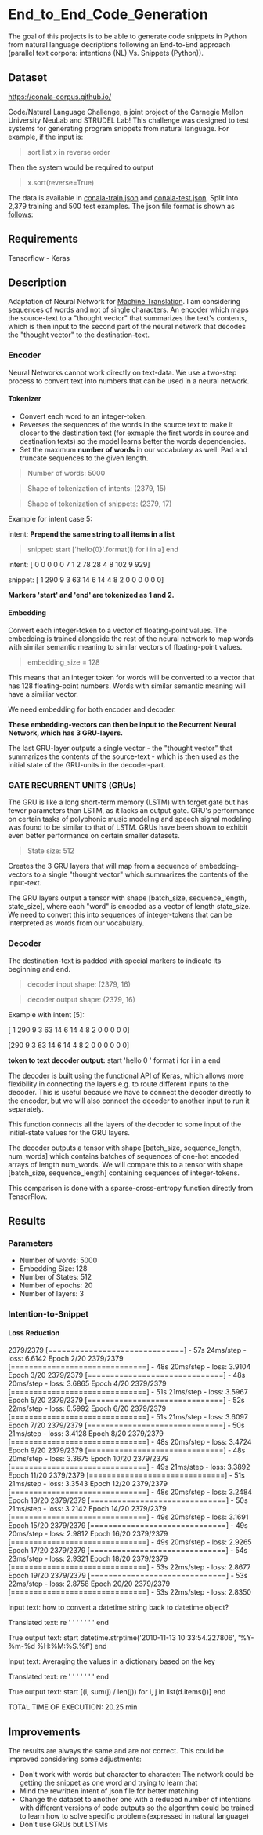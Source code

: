 # End_to_End_Code_Generation
The goal of this projects is to be able to generate code snippets in Python from natural language decriptions following an End-to-End approach (parallel text corpora: intentions (NL) Vs. Snippets (Python)).

## Dataset

https://conala-corpus.github.io/

Code/Natural Language Challenge, a joint project of the Carnegie Mellon University NeuLab and STRUDEL Lab! This challenge was designed to test systems for generating program snippets from natural language. For example, if the input is:

> sort list x in reverse order

Then the system would be required to output

> x.sort(reverse=True)

The data is available in [conala-train.json](conala-train.json) and [conala-test.json](conala-test.json). Split into 2,379 training and 500 test examples. The json file format is shown as [follows](json.PNG):

## Requirements
Tensorflow - Keras

## Description

Adaptation of Neural Network for [Machine Translation](https://github.com/Hvass-Labs/TensorFlow-Tutorials/blob/master/21_Machine_Translation.ipynb). I am considering sequences of words and not of single characters. An encoder which maps the source-text to a "thought vector" that summarizes the text's contents, which is then input to the second part of the neural network that decodes the "thought vector" to the destination-text.

### Encoder
Neural Networks cannot work directly on text-data. We use a two-step process to convert text into numbers that can be used in a neural network.

#### Tokenizer
  - Convert each word to an integer-token. 
  - Reverses the sequences of the words in the source text to make it closer to the destination text (for exmaple the first words in source and destination texts) so the model learns better the words dependencies.
  - Set the maximum **number of words** in our vocabulary as well. Pad and truncate sequences to the given length.
  
  > Number of words: 5000
  
  > Shape of tokenization of intents:  (2379, 15)
  
  > Shape of tokenization of snippets:  (2379, 17)
  
  Example for intent case 5: 
  
  intent: **Prepend the same string to all items in a list**
  
  > snippet: start ['hello{0}'.format(i) for i in a] end
  
  intent:  [  0   0   0   0   0   7   1   2  78  28   4   8 102   9 929]
  
  snippet:  [  1 290   9   3  63  14   6  14   4   8   2   0   0   0   0   0   0]
  
  **Markers 'start' and 'end' are tokenized as 1 and 2.**

#### Embedding
Convert each integer-token to a vector of floating-point values. The embedding is trained alongside the rest of the neural network to map words with similar semantic meaning to similar vectors of floating-point values.

> embedding_size = 128

This means that an integer token for words will be converted to a vector that has 128 floating-point numbers. Words with similar semantic meaning will have a similiar vector.

We need embedding for both encoder and decoder.

**These embedding-vectors can then be input to the Recurrent Neural Network, which has 3 GRU-layers.**

The last GRU-layer outputs a single vector - the "thought vector" that summarizes the contents of the source-text - which is then used as the initial state of the GRU-units in the decoder-part. 

### **GATE RECURRENT UNITS (GRUs)**

The GRU is like a long short-term memory (LSTM) with forget gate but has fewer parameters than LSTM, as it lacks an output gate. GRU's performance on certain tasks of polyphonic music modeling and speech signal modeling was found to be similar to that of LSTM. GRUs have been shown to exhibit even better performance on certain smaller datasets.

> State size: 512

Creates the 3 GRU layers that will map from a sequence of embedding-vectors to a single "thought vector" which summarizes the contents of the input-text.

The GRU layers output a tensor with shape [batch_size, sequence_length, state_size], where each "word" is encoded as a vector of length state_size. We need to convert this into sequences of integer-tokens that can be interpreted as words from our vocabulary.

### Decoder
The destination-text is padded with special markers to indicate its beginning and end.

  > decoder input shape:  (2379, 16)
  
  > decoder output shape:  (2379, 16)

Example with intent [5]:

[  1 290   9   3  63  14   6  14   4   8   2   0   0   0   0   0]

[290   9   3  63  14   6  14   4   8   2   0   0   0   0   0   0]

**token to text decoder output:** start 'hello 0 ' format i for i in a end

The decoder is built using the functional API of Keras, which allows more flexibility in connecting the layers e.g. to route different inputs to the decoder. This is useful because we have to connect the decoder directly to the encoder, but we will also connect the decoder to another input to run it separately.

This function connects all the layers of the decoder to some input of the initial-state values for the GRU layers.

The decoder outputs a tensor with shape [batch_size, sequence_length, num_words] which contains batches of sequences of one-hot encoded arrays of length num_words. We will compare this to a tensor with shape [batch_size, sequence_length] containing sequences of integer-tokens.

This comparison is done with a sparse-cross-entropy function directly from TensorFlow.

## Results
### Parameters
  - Number of words: 5000
  - Embedding Size: 128
  - Number of States: 512
  - Number of epochs: 20
  - Number of layers: 3

### Intention-to-Snippet
#### Loss Reduction
2379/2379 [==============================] - 57s 24ms/step - loss: 6.6142
Epoch 2/20
2379/2379 [==============================] - 48s 20ms/step - loss: 3.9104
Epoch 3/20
2379/2379 [==============================] - 48s 20ms/step - loss: 3.6865
Epoch 4/20
2379/2379 [==============================] - 51s 21ms/step - loss: 3.5967
Epoch 5/20
2379/2379 [==============================] - 52s 22ms/step - loss: 6.5992
Epoch 6/20
2379/2379 [==============================] - 51s 21ms/step - loss: 3.6097
Epoch 7/20
2379/2379 [==============================] - 50s 21ms/step - loss: 3.4128
Epoch 8/20
2379/2379 [==============================] - 48s 20ms/step - loss: 3.4724
Epoch 9/20
2379/2379 [==============================] - 48s 20ms/step - loss: 3.3675
Epoch 10/20
2379/2379 [==============================] - 49s 21ms/step - loss: 3.3892
Epoch 11/20
2379/2379 [==============================] - 51s 21ms/step - loss: 3.3543
Epoch 12/20
2379/2379 [==============================] - 48s 20ms/step - loss: 3.2484
Epoch 13/20
2379/2379 [==============================] - 50s 21ms/step - loss: 3.2142
Epoch 14/20
2379/2379 [==============================] - 49s 20ms/step - loss: 3.1691
Epoch 15/20
2379/2379 [==============================] - 49s 20ms/step - loss: 2.9812
Epoch 16/20
2379/2379 [==============================] - 49s 20ms/step - loss: 2.9265
Epoch 17/20
2379/2379 [==============================] - 54s 23ms/step - loss: 2.9321
Epoch 18/20
2379/2379 [==============================] - 53s 22ms/step - loss: 2.8677
Epoch 19/20
2379/2379 [==============================] - 53s 22ms/step - loss: 2.8758
Epoch 20/20
2379/2379 [==============================] - 53s 22ms/step - loss: 2.8350

Input text:
how to convert a datetime string back to datetime object?

Translated text:
 re ' ' ' ' ' ' ' end

True output text:
start datetime.strptime('2010-11-13 10:33:54.227806', '%Y-%m-%d %H:%M:%S.%f') end

Input text:
Averaging the values in a dictionary based on the key

Translated text:
 re ' ' ' ' ' ' ' end

True output text:
start [(i, sum(j) / len(j)) for i, j in list(d.items())] end

TOTAL TIME OF EXECUTION: 20.25 min

## Improvements
The results are always the same and are not correct. This could be improved considering some adjustments:
  - Don't work with words but character to character: The network could be getting the snippet as one word and trying to learn that
  - Mind the rewritten intent of json file for better matching
  - Change the dataset to another one with a reduced number of intentions with different versions of code outputs so the algorithm could be trained to learn how to solve specific problems(expressed in natural language)
  - Don't use GRUs but LSTMs
